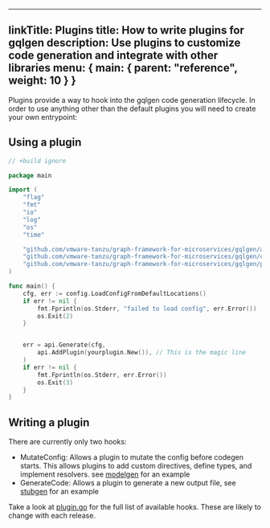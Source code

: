<!--
SPDX-FileCopyrightText: (C) 2025 Intel Corporation
SPDX-License-Identifier: Apache-2.0
!-->

---
linkTitle: Plugins
title: How to write plugins for gqlgen
description: Use plugins to customize code generation and integrate with other libraries
menu: { main: { parent: "reference", weight: 10 } }
---

Plugins provide a way to hook into the gqlgen code generation lifecycle. In order to use anything other than the
default plugins you will need to create your own entrypoint:

## Using a plugin

```go
// +build ignore

package main

import (
	"flag"
	"fmt"
	"io"
	"log"
	"os"
	"time"

	"github.com/vmware-tanzu/graph-framework-for-microservices/gqlgen/api"
	"github.com/vmware-tanzu/graph-framework-for-microservices/gqlgen/codegen/config"
	"github.com/vmware-tanzu/graph-framework-for-microservices/gqlgen/plugin/stubgen"
)

func main() {
	cfg, err := config.LoadConfigFromDefaultLocations()
	if err != nil {
		fmt.Fprintln(os.Stderr, "failed to load config", err.Error())
		os.Exit(2)
	}


	err = api.Generate(cfg,
		api.AddPlugin(yourplugin.New()), // This is the magic line
	)
	if err != nil {
		fmt.Fprintln(os.Stderr, err.Error())
		os.Exit(3)
	}
}

```

## Writing a plugin

There are currently only two hooks:

- MutateConfig: Allows a plugin to mutate the config before codegen starts. This allows plugins to add
  custom directives, define types, and implement resolvers. see
  [modelgen](https://github.com/vmware-tanzu/graph-framework-for-microservices/gqlgen/tree/master/plugin/modelgen) for an example
- GenerateCode: Allows a plugin to generate a new output file, see
  [stubgen](https://github.com/vmware-tanzu/graph-framework-for-microservices/gqlgen/tree/master/plugin/stubgen) for an example

Take a look at [plugin.go](https://github.com/vmware-tanzu/graph-framework-for-microservices/gqlgen/blob/master/plugin/plugin.go) for the full list of
available hooks. These are likely to change with each release.
